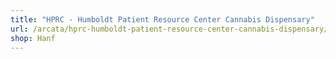 ```yaml
---
title: "HPRC - Humboldt Patient Resource Center Cannabis Dispensary"
url: /arcata/hprc-humboldt-patient-resource-center-cannabis-dispensary/
shop: Hanf
---
```

